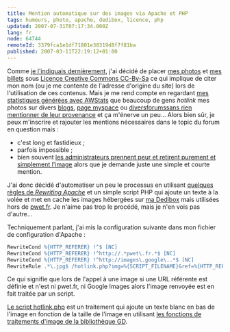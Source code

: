 ```yaml
---
title: Mention automatique sur des images via Apache et PHP
tags: humeurs, photo, apache, dedibox, licence, php
updated: 2007-07-31T07:17:34.000Z
lang: fr
node: 64744
remoteId: 3379fca1e1df71801e38319d8f7f81ba
published: 2007-03-11T22:19:12+01:00
---
```

 
Comme [je l'indiquais dernièrement](/page/about), j'ai décidé de placer [mes photos](http://photos.pwet.fr) et [mes billets](/) sous [Licence Creative Commons CC-By-Sa](http://creativecommons.org/licenses/by-sa/2.0/fr/) ce qui implique de citer mon nom (ou je me contente de l'adresse d'origine du site) lors de l'utilisation de ces contenus. Mais je me rend compte en regardant [mes statistiques générées avec AWStats](/post/statistiques-web-avec-awstats-sous-ubuntu-en-mode-cgi) que beaucoup de gens *hotlink* mes photos sur divers [blogs](http://llal-1.tchatcheblog.com/10210767/blog-article-olivier.aspx), [page myspace](http://www.myspace.com/laruedesdeuxcons) ou [divers](http://bibli.forumzen.com/dortoire-c4/pre-f11/pre-t19.htm)[forums](http://www.startimes2.com/f.aspx?t=3701084&amp;pg=5#cell_80024203)[sans rien mentionner de leur provenance](http://www.ouverturefacile.com/forums/index.php?showtopic=2780&amp;st=500) et ça m'énerve un peu... Alors bien sûr, je peux m'inscrire et rajouter les mentions nécessaires dans le topic du forum en question mais :

* c'est long et fastidieux ;
* parfois impossible ;
* bien souvent [les administrateurs prennent peur et retirent purement et simplement l'image](http://www.mordurezo.com/smf/index.php?topic=4279.msg37283#msg37283) alors que je demande juste une simple et courte mention.
 
 
J'ai donc décidé d'automatiser un peu le processus en utilisant [quelques règles de *Rewriting Apache*](http://httpd.apache.org/docs/1.3/mod/mod_rewrite.html) et un simple script PHP qui ajoute un texte à la volée et met en cache les images hébergées sur [ma Dedibox](/post/migration-sur-dedipwet) mais utilisées hors de [pwet.fr](http://pwet.fr). Je n'aime pas trop le procédé, mais je n'en vois pas d'autre...

 
Techniquement parlant, j'ai mis la configuration suivante dans mon fichier de configuration d'Apache :

``` apache
RewriteCond %{HTTP_REFERER} !^$ [NC] 
RewriteCond %{HTTP_REFERER} !^http://.*pwet\.fr.*$ [NC] 
RewriteCond %{HTTP_REFERER} !^http://images\.google\..*$ [NC] 
RewriteRule .*\.jpg$ /hotlink.php?img=%{SCRIPT_FILENAME}&ref=%{HTTP_REFERER}
```


Ce qui signifie que lors de l'appel à une image si une URL référente est définie et n'est ni pwet.fr, ni Google Images alors l'image renvoyée est en fait traitée par un script.

 
[Le script hotlink.php](/files/hotlink.php.txt) est un traitement qui ajoute un texte blanc en bas de l'image en fonction de la taille de l'image en utilisant [les fonctions de traitements d'image de la bibliothèque GD](http://fr3.php.net/gd).

